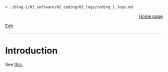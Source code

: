 <link rel="stylesheet" href="/blog-1/css/main.css">

```
> ./blog-1/01_software/02_coding/01_logs/coding_1_logs.md
```
<p style="text-align: right;"><a href="https://hnvy.github.io/blog-1/">Home page</a></p>
<p><a href="https://github.com/hnvy/blog-1/edit/main/01_software/02_coding/01_logs/coding_1_logs.md">Edit</a></p>
<hr>

# Introduction
See <a href="https://hnvy.github.io/html/about.html#coding">this</a>.
